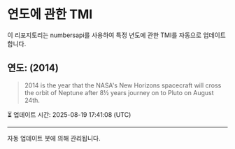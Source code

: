 
# 연도에 관한 TMI

이 리포지토리는 numbersapi를 사용하여 특정 년도에 관한 TMI를 자동으로 업데이트합니다.

## 연도: (2014)
> 2014 is the year that the NASA's New Horizons spacecraft will cross the orbit of Neptune after 8½ years journey on to Pluto on August 24th.

⏳ 업데이트 시간: 2025-08-19 17:41:08 (UTC)

---
자동 업데이트 봇에 의해 관리됩니다.
